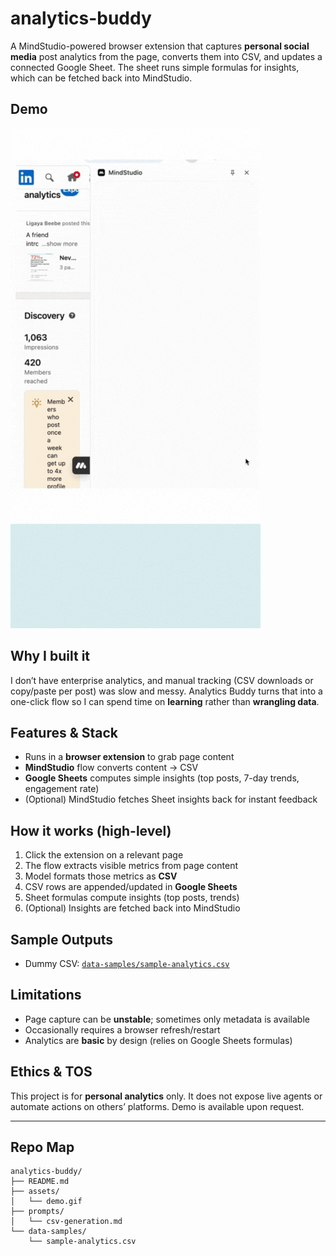 # analytics-buddy
A MindStudio-powered browser extension that captures **personal social media** post analytics from the page, converts them into CSV, and updates a connected Google Sheet. The sheet runs simple formulas for insights, which can be fetched back into MindStudio.

## Demo
![Analytics Buddy Demo](assets/demo.gif)  

## Why I built it
I don’t have enterprise analytics, and manual tracking (CSV downloads or copy/paste per post) was slow and messy. Analytics Buddy turns that into a one-click flow so I can spend time on **learning** rather than **wrangling data**.

## Features & Stack
- Runs in a **browser extension** to grab page content
- **MindStudio** flow converts content → CSV
- **Google Sheets** computes simple insights (top posts, 7-day trends, engagement rate)
- (Optional) MindStudio fetches Sheet insights back for instant feedback

## How it works (high-level)
1. Click the extension on a relevant page  
2. The flow extracts visible metrics from page content  
3. Model formats those metrics as **CSV**  
4. CSV rows are appended/updated in **Google Sheets**  
5. Sheet formulas compute insights (top posts, trends)  
6. (Optional) Insights are fetched back into MindStudio

## Sample Outputs
- Dummy CSV: [`data-samples/sample-analytics.csv`](data-samples/sample-analytics.csv)  

## Limitations
- Page capture can be **unstable**; sometimes only metadata is available  
- Occasionally requires a browser refresh/restart  
- Analytics are **basic** by design (relies on Google Sheets formulas)

## Ethics & TOS
This project is for **personal analytics** only. It does not expose live agents or automate actions on others’ platforms. Demo is available upon request.

---

## Repo Map

```text
analytics-buddy/
├── README.md
├── assets/
│   └── demo.gif
├── prompts/
│   └── csv-generation.md
└── data-samples/
    └── sample-analytics.csv
```

